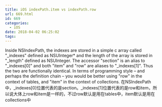 ```yaml
---
title: iOS indexPath.item vs indexPath.row
url: 669.html
id: 669
categories:
  - iOS
date: 2018-04-02 06:25:02
tags:
---
```


Inside NSIndexPath, the indexes are stored in a simple c array called "\_indexes" defined as NSUInteger* and the length of the array is stored in "\_length" defined as NSUInteger. The accessor "section" is an alias to "\_indexes\[0\]" and both "item" and "row" are aliases to "\_indexes\[1\]". Thus the two are functionally identical. In terms of programming style – and perhaps the definition chain – you would be better using "row" in the context of tables, and "item" in the context of collections. 在NSIndexPath中，\_indexes\[0\]位置代表的是section。\_indexes\[1\]位置代表的是row和item，所以说大体上row和item是一样的，不过row默认是用在tables中，item默认是用在collections中